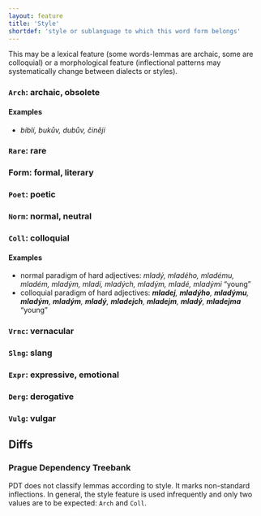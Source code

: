 ```yaml
---
layout: feature
title: 'Style'
shortdef: 'style or sublanguage to which this word form belongs'
---
```


This
may be a lexical feature (some words-lemmas are archaic, some are
colloquial) or a morphological feature (inflectional patterns may
systematically change between dialects or styles).

### `Arch`: archaic, obsolete

#### Examples

* _biblí, bukův, dubův, činějí_

### `Rare`: rare

### Form: formal, literary

### `Poet`: poetic

### `Norm`: normal, neutral

### `Coll`: colloquial

#### Examples

* normal paradigm of hard adjectives: _mladý, mladého, mladému, mladém, mladým, mladí, mladých, mladým, mladé, mladými_ “young”
* colloquial paradigm of hard adjectives: _<b>mladej</b>, <b>mladýho</b>, <b>mladýmu</b>, <b>mladým</b>, <b>mladým</b>, <b>mladý</b>, <b>mladejch</b>, <b>mladejm</b>, <b>mladý</b>, <b>mladejma</b>_ “young”

### `Vrnc`: vernacular

### `Slng`: slang

### `Expr`: expressive, emotional

### `Derg`: derogative

### `Vulg`: vulgar

## Diffs

### Prague Dependency Treebank

PDT does not classify lemmas according to style.
It marks non-standard inflections.
In general, the style feature is used infrequently and only two values are to be expected: `Arch` and `Coll`.
